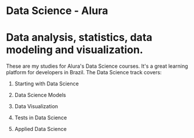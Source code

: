 # Data Science - Alura
# Data analysis, statistics, data modeling and visualization.

These are my studies for Alura's Data Science courses. It's a great learning platform for developers in Brazil.
The Data Science track covers:

1. Starting with Data Science

2. Data Science Models

3. Data Visualization

4. Tests in Data Science

5. Applied Data Science

